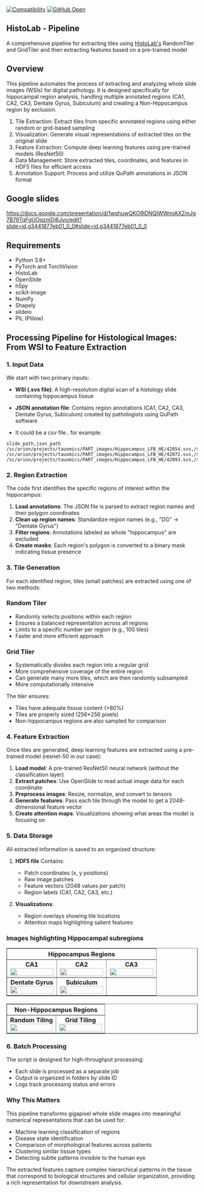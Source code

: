 [![Compatibility](https://img.shields.io/badge/Compatibility-Linux+%2F+OSX-blue.svg)]()
[![GitHub Open](https://img.shields.io/badge/open-1-yellow.svg)]()

## HistoLab - Pipeline

A comprehensive pipeline for extracting tiles using [HistoLab's](https://github.com/histolab/histolab) RandomTiler and GridTiler and then extracting features based on a pre-trained model

## Overview
This pipeline automates the process of extracting and analyzing whole slide images (WSIs) for digital pathology. It is designed specifically for hippocampal region analysis, handling multiple annotated regions (CA1, CA2, CA3, Dentate Gyrus, Subiculum) and creating a Non-Hippocampus region by exclusion.

1. Tile Extraction: Extract tiles from specific annotated regions using either random or grid-based sampling
2. Visualization: Generate visual representations of extracted tiles on the original slide
3. Feature Extraction: Compute deep learning features using pre-trained models (ResNet50)
4. Data Management: Store extracted tiles, coordinates, and features in HDF5 files for efficient access
5. Annotation Support: Process and utilize QuPath annotations in JSON format

## Google slides
https://docs.google.com/presentation/d/1wqhuwQKO9lDNQlWWmiAXZmJg7B79TqFgUOqzmDi6Jvo/edit?slide=id.g3441877eb01_0_0#slide=id.g3441877eb01_0_0

## Requirements

* Python 3.8+
* PyTorch and TorchVision
* HistoLab
* OpenSlide
* h5py
* scikit-image
* NumPy
* Shapely
* slideio
* PIL (Pillow)

## Processing Pipeline for Histological Images: From WSI to Feature Extraction

### 1. Input Data

We start with two primary inputs:
- **WSI (.svs file)**: A high-resolution digital scan of a histology slide containing hippocampus tissue
- **JSON annotation file**: Contains region annotations (CA1, CA2, CA3, Dentate Gyrus, Subiculum) created by pathologists using QuPath software

- It could be a csv file.. for example:

```
slide_path,json_path
/sc/arion/projects/tauomics/PART_images/Hippocampus_LFB_HE/42054.svs,/sc/arion/projects/tauomics/danielk/qupath_json_data_files/jsondatafiles/42054_1.json
/sc/arion/projects/tauomics/PART_images/Hippocampus_LFB_HE/42072.svs,/sc/arion/projects/tauomics/danielk/qupath_json_data_files/jsondatafiles/42072_1.json
/sc/arion/projects/tauomics/PART_images/Hippocampus_LFB_HE/42093.svs,/sc/arion/projects/tauomics/danielk/qupath_json_data_files/jsondatafiles/42093_1.json
```

### 2. Region Extraction

The code first identifies the specific regions of interest within the hippocampus:

1. **Load annotations**: The JSON file is parsed to extract region names and their polygon coordinates
2. **Clean up region names**: Standardize region names (e.g., "DG" → "Dentate Gyrus")
3. **Filter regions**: Annotations labeled as whole "hippocampus" are excluded
4. **Create masks**: Each region's polygon is converted to a binary mask indicating tissue presence

### 3. Tile Generation

For each identified region, tiles (small patches) are extracted using one of two methods:

### Random Tiler
- Randomly selects positions within each region
- Ensures a balanced representation across all regions
- Limits to a specific number per region (e.g., 100 tiles)
- Faster and more efficient approach

### Grid Tiler
- Systematically divides each region into a regular grid
- More comprehensive coverage of the entire region
- Can generate many more tiles, which are then randomly subsampled
- More computationally intensive

The tiler ensures:
- Tiles have adequate tissue content (>80%)
- Tiles are properly sized (256×256 pixels)
- Non-hippocampus regions are also sampled for comparison

### 4. Feature Extraction

Once tiles are generated, deep learning features are extracted using a pre-trained model (resnet-50 in our case):

1. **Load model**: A pre-trained ResNet50 neural network (without the classification layer)
2. **Extract patches**: Use OpenSlide to read actual image data for each coordinate
3. **Preprocess images**: Resize, normalize, and convert to tensors
4. **Generate features**: Pass each tile through the model to get a 2048-dimensional feature vector
5. **Create attention maps**: Visualizations showing what areas the model is focusing on

### 5. Data Storage

All extracted information is saved to an organized structure:

1. **HDF5 file** Contains:
   - Patch coordinates (x, y positions)
   - Raw image patches
   - Feature vectors (2048 values per patch)
   - Region labels (CA1, CA2, CA3, etc.)

2. **Visualizations**:
   - Region overlays showing tile locations
   - Attention maps highlighting salient features

### Images highlighting Hippocampal subregions

<table border="1" cellpadding="10" cellspacing="0" width="100%">
  <tr>
    <th colspan="3" align="center">Hippocampus Regions</th>
  </tr>
  <tr>
    <td align="center" width="33%">
      <strong>CA1</strong><br>
      <img src="https://github.com/user-attachments/assets/35105ad0-2a8d-4953-8a24-78095ccb26a6" width="100%">
    </td>
    <td align="center" width="33%">
      <strong>CA2</strong><br>
      <img src="https://github.com/user-attachments/assets/cf3e69d3-96d6-4bd2-8288-96b9b15ed24f" width="100%">
    </td>
    <td align="center" width="33%">
      <strong>CA3</strong><br>
      <img src="https://github.com/user-attachments/assets/44e6d2eb-b371-413a-9c89-12fa1839c466" width="100%">
    </td>
  </tr>
  <tr>
    <td align="center">
      <strong>Dentate Gyrus</strong><br>
      <img src="https://github.com/user-attachments/assets/2be451c1-8987-4999-9598-a4ef329b1da5" width="100%">
    </td>
    <td align="center">
      <strong>Subiculum</strong><br>
      <img src="https://github.com/user-attachments/assets/d7f7750a-6a34-4e5f-91af-e3a700ab677e" width="100%">
    </td>
    <td></td>
  </tr>
</table>

<table border="1" cellpadding="10" cellspacing="0" width="100%" style="margin-top: 20px;">
  <tr>
    <th colspan="2" align="center">Non-Hippocampus Regions</th>
  </tr>
  <tr>
    <td align="center" width="50%">
      <strong>Random Tiling</strong><br>
      <img src="https://github.com/user-attachments/assets/b22ef0b3-d606-48e5-8e56-aa4bd4cd5e92" width="100%">
    </td>
    <td align="center" width="50%">
      <strong>Grid Tiling</strong><br>
      <img src="https://github.com/user-attachments/assets/0f4f1500-9c4b-4d58-b8a8-00d997d03a05" width="100%">
    </td>
  </tr>
</table>

### 6. Batch Processing

The script is designed for high-throughput processing:
- Each slide is processed as a separate job
- Output is organized in folders by slide ID
- Logs track processing status and errors

### Why This Matters

This pipeline transforms gigapixel whole slide images into meaningful numerical representations that can be used for:
- Machine learning classification of regions
- Disease state identification
- Comparison of morphological features across patients
- Clustering similar tissue types
- Detecting subtle patterns invisible to the human eye

The extracted features capture complex hierarchical patterns in the tissue that correspond to biological structures and cellular organization, providing a rich representation for downstream analysis.
